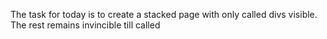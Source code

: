 The task for today is to create a stacked page with only called divs visible. The rest remains invincible till called